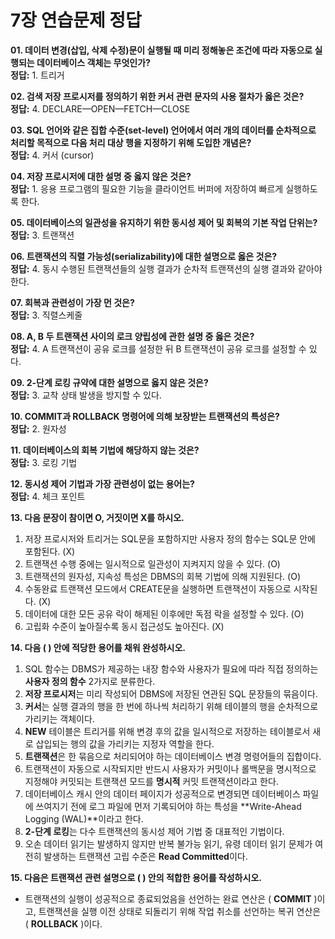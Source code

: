 # 7장 연습문제 정답

**01. 데이터 변경(삽입, 삭제 수정)문이 실행될 때 미리 정해놓은 조건에 따라 자동으로 실행되는 데이터베이스 객체는 무엇인가?**  
**정답:** 1. 트리거

**02. 검색 저장 프로시저를 정의하기 위한 커서 관련 문자의 사용 절차가 옳은 것은?**  
**정답:** 4. DECLARE—OPEN—FETCH—CLOSE

**03. SQL 언어와 같은 집합 수준(set-level) 언어에서 여러 개의 데이터를 순차적으로 처리할 목적으로 다음 처리 대상 행을 지정하기 위해 도입한 개념은?**  
**정답:** 4. 커서 (cursor)

**04. 저장 프로시저에 대한 설명 중 옳지 않은 것은?**  
**정답:** 1. 응용 프로그램의 필요한 기능을 클라이언트 버퍼에 저장하여 빠르게 실행하도록 한다.

**05. 데이터베이스의 일관성을 유지하기 위한 동시성 제어 및 회복의 기본 작업 단위는?**  
**정답:** 3. 트랜잭션

**06. 트랜잭션의 직렬 가능성(serializability)에 대한 설명으로 옳은 것은?**  
**정답:** 4. 동시 수행된 트랜잭션들의 실행 결과가 순차적 트랜잭션의 실행 결과와 같아야 한다.

**07. 회복과 관련성이 가장 먼 것은?**  
**정답:** 3. 직렬스케줄

**08. A, B 두 트랜잭션 사이의 로크 양립성에 관한 설명 중 옳은 것은?**  
**정답:** 4. A 트랜잭션이 공유 로크를 설정한 뒤 B 트랜잭션이 공유 로크를 설정할 수 있다.

**09. 2-단계 로킹 규약에 대한 설명으로 옳지 않은 것은?**  
**정답:** 3. 교착 상태 발생을 방지할 수 있다.

**10. COMMIT과 ROLLBACK 명령어에 의해 보장받는 트랜잭션의 특성은?**  
**정답:** 2. 원자성

**11. 데이터베이스의 회복 기법에 해당하지 않는 것은?**  
**정답:** 3. 로킹 기법

**12. 동시성 제어 기법과 가장 관련성이 없는 용어는?**  
**정답:** 4. 체크 포인트

**13. 다음 문장이 참이면 O, 거짓이면 X를 하시오.**  
1. 저장 프로시저와 트리거는 SQL문을 포함하지만 사용자 정의 함수는 SQL문 안에 포함된다. (X)  
2. 트랜잭션 수행 중에는 일시적으로 일관성이 지켜지지 않을 수 있다. (O)  
3. 트랜잭션의 원자성, 지속성 특성은 DBMS의 회복 기법에 의해 지원된다. (O)  
4. 수동완료 트랜잭션 모드에서 CREATE문을 실행하면 트랜잭션이 자동으로 시작된다. (X)  
5. 데이터에 대한 모든 공유 락이 해제된 이후에만 독점 락을 설정할 수 있다. (O)  
6. 고립화 수준이 높아질수록 동시 접근성도 높아진다. (X)  

**14. 다음 ( ) 안에 적당한 용어를 채워 완성하시오.**  
1. SQL 함수는 DBMS가 제공하는 내장 함수와 사용자가 필요에 따라 직접 정의하는 **사용자 정의 함수** 2가지로 분류한다.  
2. **저장 프로시저**는 미리 작성되어 DBMS에 저장된 연관된 SQL 문장들의 묶음이다.  
3. **커서**는 실행 결과의 행을 한 번에 하나씩 처리하기 위해 테이블의 행을 순차적으로 가리키는 객체이다.  
4. **NEW** 테이블은 트리거를 위해 변경 후의 값을 일시적으로 저장하는 테이블로서 새로 삽입되는 행의 값을 가리키는 지정자 역할을 한다.  
5. **트랜잭션**은 한 묶음으로 처리되어야 하는 데이터베이스 변경 명령어들의 집합이다.  
6. 트랜잭션이 자동으로 시작되지만 반드시 사용자가 커밋이나 롤백문을 명시적으로 지정해야 커밋되는 트랜잭션 모드를 **명시적** 커밋 트랜잭션이라고 한다.  
7. 데이터베이스 캐시 안의 데이터 페이지가 성공적으로 변경되면 데이터베이스 파일에 쓰여지기 전에 로그 파일에 먼저 기록되어야 하는 특성을 **Write-Ahead Logging (WAL)**이라고 한다.  
8. **2-단계 로킹**는 다수 트랜잭션의 동시성 제어 기법 중 대표적인 기법이다.  
9. 오손 데이터 읽기는 발생하지 않지만 반복 불가능 읽기, 유령 데이터 읽기 문제가 여전히 발생하는 트랜잭션 고립 수준은 **Read Committed**이다.

**15. 다음은 트랜잭션 관련 설명으로 ( ) 안의 적합한 용어를 작성하시오.**  
- 트랜잭션의 실행이 성공적으로 종료되었음을 선언하는 완료 연산은 ( **COMMIT** )이고, 트랜잭션을 실행 이전 상태로 되돌리기 위해 작업 취소를 선언하는 복귀 연산은 ( **ROLLBACK** )이다.
